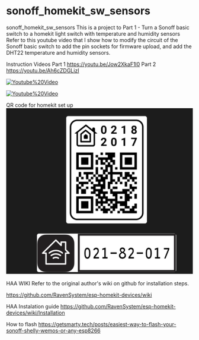 # sonoff_homekit_sw_sensors
sonoff_homekit_sw_sensors
This is a project to Part 1 - Turn a Sonoff basic switch to a homekit light switch with temperature and humidity sensors
Refer to this youtube video that I show how to modify the circuit of the Sonoff basic switch to add the pin sockets for firmware upload, and add the DHT22 temperature and  humidity sensors.

Instruction Videos
Part 1 https://youtu.be/Jow2XkaF1l0
Part 2  https://youtu.be/Ah6cZDGLizI



[![Youtube%20Video](youtube1.jpg)]( https://youtu.be/Jow2XkaF1l0)

[![Youtube%20Video](youtube2.jpg)](https://youtu.be/Ah6cZDGLizI)


QR code for homekit set up
[![QR%20Code](QRCode.png)](https://youtu.be/kwJh4bO8yv4)

HAA WIKI
Refer to the original author's wiki on github for installation steps.

https://github.com/RavenSystem/esp-homekit-devices/wiki


HAA Instalation guide
https://github.com/RavenSystem/esp-homekit-devices/wiki/Installation



How to flash
https://getsmarty.tech/posts/easiest-way-to-flash-your-sonoff-shelly-wemos-or-any-esp8266
